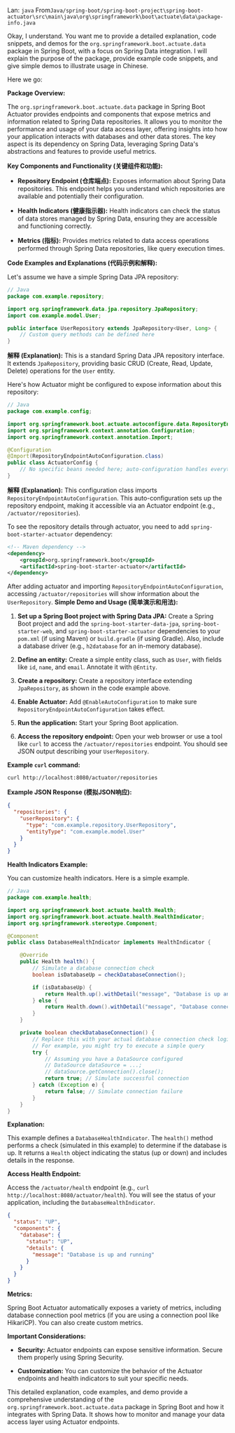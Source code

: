 Lan: `java` From`Java/spring-boot/spring-boot-project\spring-boot-actuator\src\main\java\org\springframework\boot\actuate\data\package-info.java`

Okay, I understand. You want me to provide a detailed explanation, code snippets, and demos for the `org.springframework.boot.actuate.data` package in Spring Boot, with a focus on Spring Data integration. I will explain the purpose of the package, provide example code snippets, and give simple demos to illustrate usage in Chinese.

Here we go:

**Package Overview:**

The `org.springframework.boot.actuate.data` package in Spring Boot Actuator provides endpoints and components that expose metrics and information related to Spring Data repositories. It allows you to monitor the performance and usage of your data access layer, offering insights into how your application interacts with databases and other data stores. The key aspect is its dependency on Spring Data, leveraging Spring Data's abstractions and features to provide useful metrics.

**Key Components and Functionality (关键组件和功能):**

*   **Repository Endpoint (仓库端点):** Exposes information about Spring Data repositories.  This endpoint helps you understand which repositories are available and potentially their configuration.

*   **Health Indicators (健康指示器):** Health indicators can check the status of data stores managed by Spring Data, ensuring they are accessible and functioning correctly.

*   **Metrics (指标):**  Provides metrics related to data access operations performed through Spring Data repositories, like query execution times.

**Code Examples and Explanations (代码示例和解释):**

Let's assume we have a simple Spring Data JPA repository:

```java
// Java
package com.example.repository;

import org.springframework.data.jpa.repository.JpaRepository;
import com.example.model.User;

public interface UserRepository extends JpaRepository<User, Long> {
    // Custom query methods can be defined here
}
```

**解释 (Explanation):**  This is a standard Spring Data JPA repository interface.  It extends `JpaRepository`, providing basic CRUD (Create, Read, Update, Delete) operations for the `User` entity.

Here's how Actuator might be configured to expose information about this repository:

```java
// Java
package com.example.config;

import org.springframework.boot.actuate.autoconfigure.data.RepositoryEndpointAutoConfiguration;
import org.springframework.context.annotation.Configuration;
import org.springframework.context.annotation.Import;

@Configuration
@Import(RepositoryEndpointAutoConfiguration.class)
public class ActuatorConfig {
    // No specific beans needed here; auto-configuration handles everything.
}
```

**解释 (Explanation):** This configuration class imports `RepositoryEndpointAutoConfiguration`.  This auto-configuration sets up the repository endpoint, making it accessible via an Actuator endpoint (e.g., `/actuator/repositories`).

To see the repository details through actuator, you need to add `spring-boot-starter-actuator` dependency:

```xml
<!-- Maven dependency -->
<dependency>
    <groupId>org.springframework.boot</groupId>
    <artifactId>spring-boot-starter-actuator</artifactId>
</dependency>
```

After adding actuator and importing `RepositoryEndpointAutoConfiguration`, accessing `/actuator/repositories` will show information about the `UserRepository`.
**Simple Demo and Usage (简单演示和用法):**

1.  **Set up a Spring Boot project with Spring Data JPA:**  Create a Spring Boot project and add the `spring-boot-starter-data-jpa`, `spring-boot-starter-web`, and `spring-boot-starter-actuator` dependencies to your `pom.xml` (if using Maven) or `build.gradle` (if using Gradle).  Also, include a database driver (e.g., `h2database` for an in-memory database).

2.  **Define an entity:** Create a simple entity class, such as `User`, with fields like `id`, `name`, and `email`.  Annotate it with `@Entity`.

3.  **Create a repository:**  Create a repository interface extending `JpaRepository`, as shown in the code example above.

4.  **Enable Actuator:** Add `@EnableAutoConfiguration` to make sure `RepositoryEndpointAutoConfiguration` takes effect.

5.  **Run the application:** Start your Spring Boot application.

6.  **Access the repository endpoint:** Open your web browser or use a tool like `curl` to access the `/actuator/repositories` endpoint.  You should see JSON output describing your `UserRepository`.

**Example `curl` command:**

```bash
curl http://localhost:8080/actuator/repositories
```

**Example JSON Response (模拟JSON响应):**

```json
{
  "repositories": {
    "userRepository": {
      "type": "com.example.repository.UserRepository",
      "entityType": "com.example.model.User"
    }
  }
}
```

**Health Indicators Example:**

You can customize health indicators. Here is a simple example.

```java
// Java
package com.example.health;

import org.springframework.boot.actuate.health.Health;
import org.springframework.boot.actuate.health.HealthIndicator;
import org.springframework.stereotype.Component;

@Component
public class DatabaseHealthIndicator implements HealthIndicator {

    @Override
    public Health health() {
        // Simulate a database connection check
        boolean isDatabaseUp = checkDatabaseConnection();

        if (isDatabaseUp) {
            return Health.up().withDetail("message", "Database is up and running").build();
        } else {
            return Health.down().withDetail("message", "Database connection failed").build();
        }
    }

    private boolean checkDatabaseConnection() {
        // Replace this with your actual database connection check logic
        // For example, you might try to execute a simple query
        try {
            // Assuming you have a DataSource configured
            // DataSource dataSource = ...;
            // dataSource.getConnection().close();
            return true; // Simulate successful connection
        } catch (Exception e) {
            return false; // Simulate connection failure
        }
    }
}
```

**Explanation:**

This example defines a `DatabaseHealthIndicator`. The `health()` method performs a check (simulated in this example) to determine if the database is up. It returns a `Health` object indicating the status (up or down) and includes details in the response.

**Access Health Endpoint:**

Access the `/actuator/health` endpoint (e.g., `curl http://localhost:8080/actuator/health`).  You will see the status of your application, including the `DatabaseHealthIndicator`.

```json
{
  "status": "UP",
  "components": {
    "database": {
      "status": "UP",
      "details": {
        "message": "Database is up and running"
      }
    }
  }
}
```

**Metrics:**

Spring Boot Actuator automatically exposes a variety of metrics, including database connection pool metrics (if you are using a connection pool like HikariCP). You can also create custom metrics.

**Important Considerations:**

*   **Security:** Actuator endpoints can expose sensitive information. Secure them properly using Spring Security.

*   **Customization:**  You can customize the behavior of the Actuator endpoints and health indicators to suit your specific needs.

This detailed explanation, code examples, and demo provide a comprehensive understanding of the `org.springframework.boot.actuate.data` package in Spring Boot and how it integrates with Spring Data.  It shows how to monitor and manage your data access layer using Actuator endpoints.
